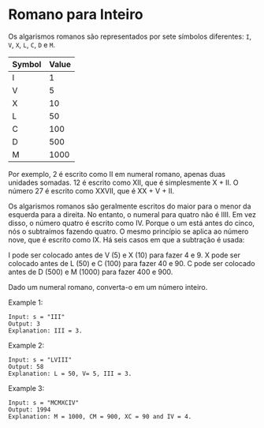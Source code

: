 # Romano para Inteiro

Os algarismos romanos são representados por sete símbolos diferentes: `I`, `V`, `X`, `L`, `C`, `D` e `M`.

| **Symbol**   |    **Value**|
| -----------  | ----------  |
| I    |        1 |
| V    |        5 |
| X    |        10 |
| L    |        50 |
| C    |        100 |
| D    |        500 |
| M    |        1000 |

Por exemplo, 2 é escrito como II em numeral romano, apenas duas unidades somadas. 12 é escrito como XII, que é simplesmente X + II. O número 27 é escrito como XXVII, que é XX + V + II.

Os algarismos romanos são geralmente escritos do maior para o menor da esquerda para a direita. No entanto, o numeral para quatro não é IIII. Em vez disso, o número quatro é escrito como IV. Porque o um está antes do cinco, nós o subtraímos fazendo quatro. O mesmo princípio se aplica ao número nove, que é escrito como IX. Há seis casos em que a subtração é usada:

I pode ser colocado antes de V (5) e X (10) para fazer 4 e 9.
X pode ser colocado antes de L (50) e C (100) para fazer 40 e 90.
C pode ser colocado antes de D (500) e M (1000) para fazer 400 e 900.

Dado um numeral romano, converta-o em um número inteiro.

Example 1:

```
Input: s = "III"
Output: 3
Explanation: III = 3.
```

Example 2:

```
Input: s = "LVIII"
Output: 58
Explanation: L = 50, V= 5, III = 3.
```

Example 3:

```
Input: s = "MCMXCIV"
Output: 1994
Explanation: M = 1000, CM = 900, XC = 90 and IV = 4.
```
